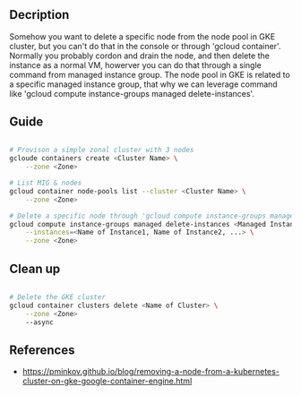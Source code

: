 # 

## Decription

Somehow you want to delete a specific node from the node pool in GKE cluster, but you can't do that in the console or through 'gcloud container'. Normally you probably cordon and drain the node, and then delete the instance as a normal VM, howerver you can do that through a single command from managed instance group. The node pool in GKE is related to a specific managed instance group, that why we can leverage command like 'gcloud compute instance-groups managed delete-instances'.

## Guide

```sh

# Provison a simple zonal cluster with 3 nodes
gcloude containers create <Cluster Name> \
    --zone <Zone>

# List MIG & nodes
gcloud container node-pools list --cluster <Cluster Name> \
    --zone <Zone>

# Delete a specific node through 'gcloud compute instance-groups managed delete-instances'
gcloud compute instance-groups managed delete-instances <Managed Instance Group> \
    --instances=<Name of Instance1, Name of Instance2, ...> \
    --zone <Zone>

```


## Clean up

```sh

# Delete the GKE cluster
gcloud container clusters delete <Name of Cluster> \
    --zone <Zone>
    --async

```

## References
- https://pminkov.github.io/blog/removing-a-node-from-a-kubernetes-cluster-on-gke-google-container-engine.html